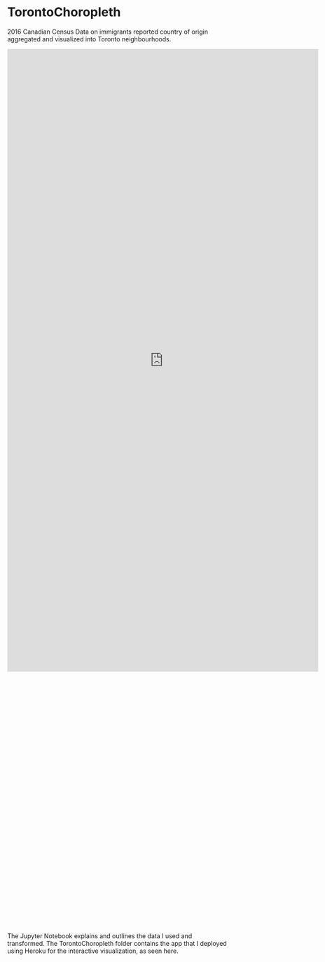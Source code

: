 # TorontoChoropleth
2016 Canadian Census Data on immigrants reported country of origin aggregated and visualized into Toronto neighbourhoods.


<style> #wrapper { width: 710px; height: 500px; padding: 0; overflow: hidden; } #scaled-frame { width: 1000px; height: 2000px; border: 0px; } #scaled-frame { zoom: 0.71; -moz-transform: scale(0.71); -moz-transform-origin: 0 0; -o-transform: scale(0.71); -o-transform-origin: 0 0; -webkit-transform: scale(0.71); -webkit-transform-origin: 0 0; } @media screen and (-webkit-min-device-pixel-ratio:0) { #scaled-frame { zoom: 1; } } </style>
<iframe id="scaled-frame" src="https://torontochoropleth.herokuapp.com/2016TorontoChoropleth"></iframe>


The Jupyter Notebook explains and outlines the data I used and transformed. The TorontoChoropleth folder contains the app that I deployed using Heroku for the interactive visualization, as seen here.
